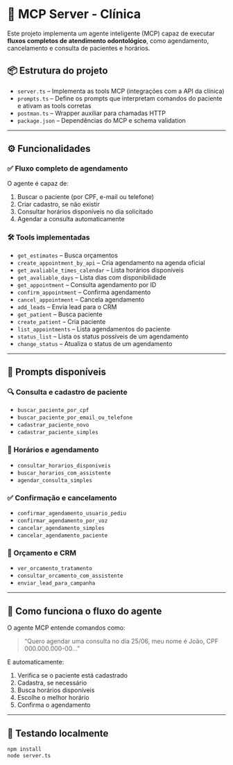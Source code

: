# 🦷 MCP Server - Clínica 

Este projeto implementa um agente inteligente (MCP) capaz de executar **fluxos completos de atendimento odontológico**, como agendamento, cancelamento e consulta de pacientes e horários.

## 📦 Estrutura do projeto

- `server.ts` – Implementa as tools MCP (integrações com a API da clínica)
- `prompts.ts` – Define os prompts que interpretam comandos do paciente e ativam as tools corretas
- `postman.ts` – Wrapper auxiliar para chamadas HTTP
- `package.json` – Dependências do MCP e schema validation

---

## ⚙️ Funcionalidades

### ✅ Fluxo completo de agendamento
O agente é capaz de:
1. Buscar o paciente (por CPF, e-mail ou telefone)
2. Criar cadastro, se não existir
3. Consultar horários disponíveis no dia solicitado
4. Agendar a consulta automaticamente

### 🛠️ Tools implementadas
- `get_estimates` – Busca orçamentos
- `create_appointment_by_api` – Cria agendamento na agenda oficial
- `get_avaliable_times_calendar` – Lista horários disponíveis
- `get_avaliable_days` – Lista dias com disponibilidade
- `get_appointment` – Consulta agendamento por ID
- `confirm_appointment` – Confirma agendamento
- `cancel_appointment` – Cancela agendamento
- `add_leads` – Envia lead para o CRM
- `get_patient` – Busca paciente
- `create_patient` – Cria paciente
- `list_appointments` – Lista agendamentos do paciente
- `status_list` – Lista os status possíveis de um agendamento
- `change_status` – Atualiza o status de um agendamento

---

## 💬 Prompts disponíveis

### 🔍 Consulta e cadastro de paciente
- `buscar_paciente_por_cpf`
- `buscar_paciente_por_email_ou_telefone`
- `cadastrar_paciente_novo`
- `cadastrar_paciente_simples`

### 📅 Horários e agendamento
- `consultar_horarios_disponiveis`
- `buscar_horarios_com_assistente`
- `agendar_consulta_simples`

### ✅ Confirmação e cancelamento
- `confirmar_agendamento_usuario_pediu`
- `confirmar_agendamento_por_voz`
- `cancelar_agendamento_simples`
- `cancelar_agendamento_paciente`

### 📄 Orçamento e CRM
- `ver_orcamento_tratamento`
- `consultar_orcamento_com_assistente`
- `enviar_lead_para_campanha`

---

## 🧠 Como funciona o fluxo do agente

O agente MCP entende comandos como:
> “Quero agendar uma consulta no dia 25/06, meu nome é João, CPF 000.000.000-00…”

E automaticamente:
1. Verifica se o paciente está cadastrado
2. Cadastra, se necessário
3. Busca horários disponíveis
4. Escolhe o melhor horário
5. Confirma o agendamento

---

## 🧪 Testando localmente

```bash
npm install
node server.ts

